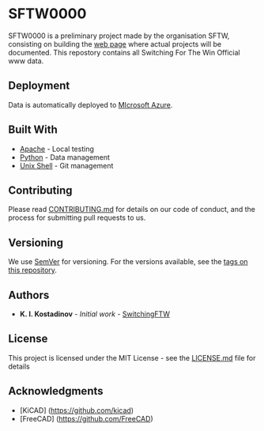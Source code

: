# SFTW0000
SFTW0000 is a preliminary project made by the organisation SFTW, consisting on building the 
[web page](http://sftw.azurewebsites.net/) where actual projects will be documented. This repostory contains all Switching For The Win Official www data.


## Deployment

Data is automatically deployed to [MIcrosoft Azure](https://portal.azure.com).

## Built With

* [Apache](https://httpd.apache.org/) - Local testing
* [Python](https://www.python.org/) - Data management
* [Unix Shell](https://www.unix.com/shell-programming-and-scripting/) - Git management

## Contributing

Please read [CONTRIBUTING.md](https://github.com/SwitchingFTW/SFTW0000/blob/master/CONTRIBUTING.md) for details on our code of conduct, and the process for submitting pull requests to us.

## Versioning

We use [SemVer](http://semver.org/) for versioning. For the versions available, see the [tags on this repository](https://github.com/your/project/tags). 

## Authors

* **K. I. Kostadinov** - *Initial work* - [SwitchingFTW](https://github.com/SwitchingFTW)

## License

This project is licensed under the MIT License - see the [LICENSE.md](LICENSE.md) file for details

## Acknowledgments

* [KiCAD] (https://github.com/kicad)
* [FreeCAD] (https://github.com/FreeCAD)
